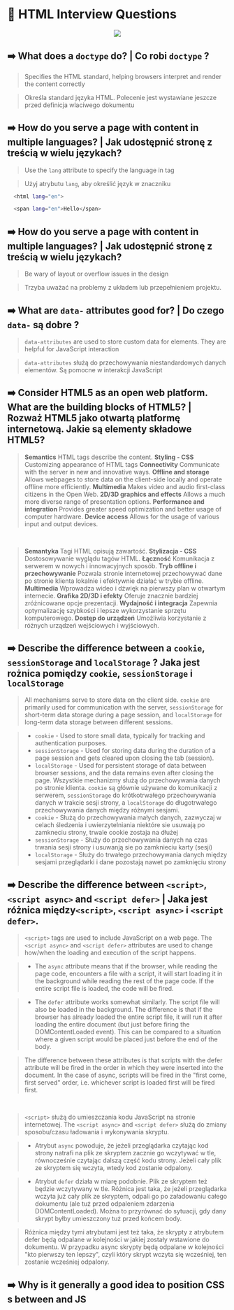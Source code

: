 
# 🚀 HTML Interview Questions 
<p align="center">
  <a href="https://skillicons.dev">
    <img src="https://skillicons.dev/icons?i=html" />
  </a>
</p>

## ➡️ What does a `doctype` do? | Co robi `doctype` ?
> Specifies the HTML standard, helping browsers interpret and render the content correctly

> Określa standard języka HTML. Polecenie jest wystawiane jeszcze przed definicja wlaciwego dokumentu 
## ➡️ How do you serve a page with content in multiple languages? | Jak udostępnić stronę z treścią w wielu językach?
> Use the `lang` attribute to specify the language in tag

> Użyj atrybutu `lang`, aby określić język w znaczniku
```bash
  <html lang="en">
```
```bash
  <span lang="en">Hello</span>
```
## ➡️ How do you serve a page with content in multiple languages? | Jak udostępnić stronę z treścią w wielu językach?
> Be wary of layout or overflow issues in the design

> Trzyba uważać na problemy z układem lub przepełnieniem projektu.
## ➡️ What are `data-` attributes good for? | Do czego `data-` są dobre ?
> `data-attributes` are used to store custom data for elements. They are helpful for JavaScript interaction

> `data-attributes` służą do przechowywania niestandardowych danych elementów. Są pomocne w interakcji JavaScript
## ➡️ Consider HTML5 as an open web platform. What are the building blocks of HTML5? | Rozważ HTML5 jako otwartą platformę internetową. Jakie są elementy składowe HTML5?
> <b>Semantics</b> HTML tags describe the content.
> <b>Styling - CSS</b> Customizing appearance of HTML tags
> <b>Connectivity</b> Communicate with the server in new and innovative ways.
> <b>Offline and storage</b> Allows webpages to store data on the client-side locally and operate offline more efficiently.
> <b>Multimedia</b> Makes video and audio first-class citizens in the Open Web.
> <b>2D/3D graphics and effects</b> Allows a much more diverse range of presentation options.
> <b>Performance and integration</b> Provides greater speed optimization and better usage of computer hardware.
> <b>Device access</b> Allows for the usage of various input and output devices.
<br/>

> <b>Semantyka</b> Tagi HTML opisują zawartość.
> <b>Stylizacja - CSS</b> Dostosowywanie wyglądu tagów HTML.
> <b>Łączność</b> Komunikacja z serwerem w nowych i innowacyjnych sposób.
> <b>Tryb offline i przechowywanie</b> Pozwala stronie internetowej przechowywać dane po stronie klienta lokalnie i efektywnie działać w trybie offline.
> <b>Multimedia</b> Wprowadza wideo i dźwięk na pierwszy plan w otwartym internecie.
> <b>Grafika 2D/3D i efekty</b> Oferuje znacznie bardziej zróżnicowane opcje prezentacji.
> <b>Wydajność i integracja</b> Zapewnia optymalizację szybkości i lepsze wykorzystanie sprzętu komputerowego.
> <b>Dostęp do urządzeń</b> Umożliwia korzystanie z różnych urządzeń wejściowych i wyjściowych.

## ➡️ Describe the difference between a `cookie`, `sessionStorage` and `localStorage` ? Jaka jest rożnica pomiędzy `cookie`, `sessionStorage` i `localStorage`
> All mechanisms serve to store data on the client side. `cookie` are primarily used for communication with the server, `sessionStorage` for short-term data storage during a page session, and `localStorage` for long-term data storage between different sessions.

> * `cookie` - Used to store small data, typically for tracking and authentication purposes.
> * `sessionStorage` - Used for storing data during the duration of a page session and gets cleared upon closing the tab (session).
> * `localStorage` - Used for persistent storage of data between browser sessions, and the data remains even after closing the page.
> Wszystkie mechanizmy służą do przechowywania danych po stronie klienta. `cookie` są głównie używane do komunikacji z serwerem, `sessionStorage` do krótkotrwałego przechowywania danych w trakcie sesji strony, a `localStorage` do długotrwałego przechowywania danych między różnymi sesjami.
> * `cookie` - Służą do przechowywania małych danych, zazwyczaj w celach śledzenia i uwierzytelniania niektóre sie usuwają po zamkneciu strony, trwale cookie zostaja na dłużej
> * `sessionStorage` - Służy do przechowywania danych na czas trwania sesji strony i usuwanją sie po zamknieciu karty (sesji)
> * `localStorage` -  Służy do trwałego przechowywania danych między sesjami przeglądarki i dane pozostają nawet po zamknięciu strony

## ➡️ Describe the difference between `<script>`, `<script async>` and `<script defer>` | Jaka jest różnica między`<script>`, `<script async>` i `<script defer>`.

> `<script>` tags are used to include JavaScript on a web page. The `<script async>` and `<script defer>` attributes are used to change how/when the loading and execution of the script happens.

> * The `async` attribute means that if the browser, while reading the page code, encounters a file with a script, it will start loading it in the background while reading the rest of the page code. If the entire script file is loaded, the code will be fired.

> * The `defer` attribute works somewhat similarly. The script file will also be loaded in the background. The difference is that if the browser has already loaded the entire script file, it will run it after loading the entire document (but just before firing the DOMContentLoaded event). This can be compared to a situation where a given script would be placed just before the end of the body.

> The difference between these attributes is that scripts with the defer attribute will be fired in the order in which they were inserted into the document. In the case of async, scripts will be fired in the "first come, first served" order, i.e. whichever script is loaded first will be fired first.

<br/>

> `<script>` służą do umieszczania kodu JavaScript na stronie internetowej. The `<script async>` and `<script defer>` służą do zmiany sposobu/czasu ładowania i wykonywania skryptu.

> * Atrybut `async` powoduje, że jeżeli przeglądarka czytając kod strony natrafi na plik ze skryptem zacznie go wczytywać w tle, równocześnie czytając dalszą część kodu strony. Jeżeli cały  plik ze skryptem się wczyta, wtedy kod zostanie odpalony.

> * Atrybut `defer` działa w miarę podobnie. Plik ze skryptem też będzie wczytywany w tle. Różnica jest taka, że jeżeli przeglądarka wczyta już cały plik ze skryptem, odpali go po załadowaniu całego dokumentu (ale tuż przed odpaleniem zdarzenia DOMContentLoaded). Można to przyrównać do sytuacji, gdy dany skrypt byłby umieszczony tuż przed końcem body. 

> Różnica między tymi atrybutami jest też taka, że skrypty z atrybutem defer będą odpalane w kolejności w jakiej zostały wstawione do dokumentu. W przypadku async skrypty będą odpalane w kolejności "kto pierwszy ten lepszy", czyli który skrypt wczyta się wcześniej, ten zostanie wcześniej odpalony.


## ➡️ Why is it generally a good idea to position CSS <link>s between <head></head> and JS <script>s just before </body>? Do you know any exceptions? | Dlaczego dobrym pomysłem jest zeby pozycjonować css `<link>` 

>  In a nutshell, such a placement of CSS `<link>` and JavaScript `<script>` allows for faster rendering of the page and better overall performance.
 Also, placing `<script>` at the bottom means that the browser cannot start downloading the scripts until the entire document is parsed. This ensures your code that needs to manipulate DOM elements will not throw an error and halt the entire script. If you need to put `<script>` in the `<head>`, use the `defer` attribute, which will achieve the same effect of running the script only after the HTML is parsed but the browser can kick off the network request earlier to download the script.

>  Krótko mówiąc, takie rozmieszczenie CSS `<link>` i JavaScript `<script>` pozwala na szybsze renderowanie strony i lepszą ogólną wydajność.

Umieszczenie `<script>` na dole oznacza, że przeglądarka nie może rozpocząć pobierania skryptów, dopóki cały dokument nie zostanie przeanalizowany. Dzięki temu Twój kod wymagający manipulacji elementami DOM nie wygeneruje błędu i nie zatrzyma całego skryptu. Jeśli chcesz umieścić `<script>` w `<head>`, użyj atrybutu `defer`, który osiągnie ten sam efekt, uruchamiając skrypt dopiero po przeanalizowaniu kodu HTML, ale przeglądarka może wcześniej wystartować z żądaniem sieciowym, aby pobrać skrypt .

## ➡️ What is progressive rendering? | Co to jest progresywne renderowanie ?

> In a nutshell, progressive rendering is a technique used in web development to improve website performance and user experience by displaying content as it becomes available, rather than waiting for the entire page to load. It prioritizes loading critical content first, such as text and basic layout elements, while asynchronously loading non-critical resources like images and scripts. This approach provides immediate feedback to users, reduces perceived load times, and creates a smoother browsing experience.

> W skrócie, progresywne renderowanie to technika stosowana w tworzeniu stron internetowych, która poprawia wydajność strony oraz doświadczenie użytkownika poprzez wyświetlanie zawartości w miarę jej dostępności, zamiast czekać na pełne załadowanie całej strony. Priorytetowo traktuje się ładowanie kluczowej zawartości, takiej jak tekst i podstawowe elementy układu, podczas gdy nieistotne zasoby, takie jak obrazy i skrypty, są ładowane asynchronicznie. Takie podejście zapewnia użytkownikom natychmiastową informację zwrotną, zmniejsza odczuwany czas ładowania oraz tworzy bardziej płynne doświadczenie przeglądania

## ➡️ Why you would use a `srcset` attribute in an image tag? Explain the process the browser uses when evaluating the content of this attribute. | Dlaczego miałbyś używać atrybutu `srcset` w tagu obrazu? Wyjaśnij proces stosowany przez przeglądarkę podczas oceny zawartości tego atrybutu.

> In a nutshell, the `srcset` attribute in an image tag allows the browser to receive a set of different images with various sizes or resolutions. The process of evaluating the content of this attribute involves selecting the best image based on the device's resolution, available space, and other factors. This helps optimize the display of images for different devices and network conditions, improving performance and user experience.

> W skrócie, atrybut `srcset` w znaczniku obrazu pozwala na dostarczenie przeglądarce zestawu różnych obrazów o różnych rozmiarach lub rozdzielczościach. Proces oceny zawartości tego atrybutu polega na wyborze najlepszego obrazu na podstawie rozdzielczości urządzenia, dostępnej przestrzeni i innych czynników. Dzięki temu można zoptymalizować wyświetlanie obrazów dla różnych urządzeń i warunków sieciowych, poprawiając wydajność i doświadczenie użytkownika.

## ➡️ Have you used different HTML templating languages before? | Czy korzystałeś już wcześniej z różnych języków szablonów HTML?

> Yes i have, I use React (JSX)

> Tak, korzystalem z React (JSX)

## ➡️ What is the difference between canvas and svg? | Jaka jest różnica między canvas a svg ?

> `<canvas>` jest oparty na mapie bitowej, rysowany programowo przez JavaScript, najlepszy do dynamicznych grafik.

> `<svg>` jest oparty na wektorach, używa znaczników, nadaje się do skalowalnych, stylizowanych grafik.

## ➡️ What are empty elements in HTML ? | Co to są puste elementy w HTML?

> Empty elements in HTML are elements that do not have any content between their opening and closing tags. Here's a few examples:
> * `<link>`
> * `<meta>`
> * `<br>`
> * `<input>`

> Puste elementy w HTML to elementy, które nie mają żadnej treści pomiędzy znacznikami otwierającym i zamykającym. Oto kilka przykładów:
> * `<link>`
> * `<meta>`
> * `<br>`
> * `<input>`

## ➡️ What is an `<iframe>` ? | Czym jest `<iframe>`?

> An `<iframe>` (inline frame) is an HTML element used to embed another HTML document within the current document

> `<iframe>` (wbudowany kadr) to element HTML używany do osadzania innego dokumentu HTML wewnątrz bieżącego dokumentu

## ➡️ Expain meta tags in HTML ? | Wyjaśnij meta tagi w HTML ? 

> Meta tags always go inside `<head>` tag of the HTML page. Meta tags include information such as the page's title, description, author, character set encoding, viewport settings for responsive design, and more. They help search engines understand the content of the page and improve its visibility in search results.

> Meta tagi zawsze są w znaczniku `<head>` Meta tagi zawierają informacje takie jak tytuł strony, opis, autor, kodowanie zestawu znaków, ustawienia viewportu dla responsywnego projektowania i wiele innych. Pomagają one wyszukiwarkom zrozumieć zawartość strony i poprawiają jej widoczność w wynikach wyszukiwania.

## ➡️ What is difference between `<span>` and `<div>` ? Jaka jest róznica miedzy `<span>` a `<div>`

> `<span>` (inline level) is used for smaller, inline-level styling or functionality, while `<div>` (block level) is used for larger, block-level grouping of content.

> `<span>` (inline level) jest używany do mniejszej, stylizacji wiersza lub funkcjonalności, podczas gdy `<div>` (block level) jest używany do większego, blokowego grupowania treści.

## ➡️ What is Character Encoding in html ? Czym jest Character Encoding w HTML ?

```bash
  <meta charset="UTF-8">
```


## ➡️ How Can I Get Indexed Better by Search Engines? | Jak zwiekszyć pozycjonowanie ?

> We can use meta tags
```bash
  <meta name="description" content="Description of the webpage">
  <meta name="keywords" content="Keyword1, Keyword2, Keyword3">

```

## ➡️ What's the difference between an "attribute" and a "property" in HTML?

> In summary, attributes are part of the HTML markup and provide initial settings for elements, while properties are part of the DOM representation of elements and can be accessed and modified dynamically via JavaScript.

> Podsumowując, atrybuty są częścią znaczników HTML i dostarczają początkowych ustawień dla elementów, podczas gdy właściwości są częścią reprezentacji DOM elementów i mogą być dostępne i modyfikowane dynamicznie za pomocą JavaScriptu.


## ➡️ Explain the difference between block elements and inline elements ?
> Block elements create block-level boxes that start on a new line and take up the full width available, while inline elements flow within the text content and only take up as much width as necessary.

> Block elements tworzą boxy na poziomie bloków, które zaczynają się od nowej linii i zajmują pełną dostępną szerokość, podczas gdy elementy inline przepływają wewnątrz treści tekstowej i zajmują tylko tyle szerokości, ile jest potrzebne.
